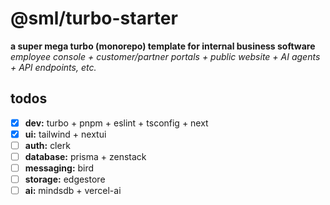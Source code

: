 # @sml/turbo-starter

**a super mega turbo (monorepo) template for internal business software**
\
*employee console + customer/partner portals + public website + AI agents + API endpoints, etc.*

## todos
- [x] **dev:** turbo + pnpm + eslint + tsconfig + next
- [x] **ui:** tailwind + nextui
- [ ] **auth:** clerk
- [ ] **database:** prisma + zenstack
- [ ] **messaging:** bird
- [ ] **storage:** edgestore
- [ ] **ai:** mindsdb + vercel-ai
